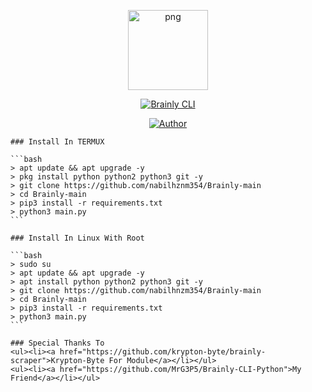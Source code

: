 <p align="center">
    <img src="https://avatars.githubusercontent.com/u/76636460?v=4" alt="png" width="128" height="128"/>
    </p>
    <p align="center">
    <a href="#"><img title="Brainly CLI" src="https://img.shields.io/badge/Brainly CLI-green?colorA=%23ff0000&colorB=%23017e40&style=for-the-badge"></a>
    </p>
    <p align="center">
    <a href="https://github.com/nabilhznm354"><img title="Author" src="https://img.shields.io/badge/Author-X Nabil354-red.svg?style=for-the-badge&logo=github"></a>
    </p>
    
    ### Install In TERMUX
    
    ```bash
    > apt update && apt upgrade -y
    > pkg install python python2 python3 git -y
    > git clone https://github.com/nabilhznm354/Brainly-main
    > cd Brainly-main
    > pip3 install -r requirements.txt
    > python3 main.py
    ```
    
    ### Install In Linux With Root
    
    ```bash
    > sudo su
    > apt update && apt upgrade -y
    > apt install python python2 python3 git -y
    > git clone https://github.com/nabilhnzm354/Brainly-main
    > cd Brainly-main
    > pip3 install -r requirements.txt
    > python3 main.py
    ```
    
    ### Special Thanks To
    <ul><li><a href="https://github.com/krypton-byte/brainly-scraper">Krypton-Byte For Module</a></li></ul>
    <ul><li><a href="https://github.com/MrG3P5/Brainly-CLI-Python">My Friend</a></li></ul>
    
